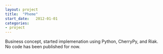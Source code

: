 ```yaml
---
layout: project
title:  "Pheme"
start_date:   2012-01-01
categories: 
- project
---
```


Business concept, started implemenation using Python, CherryPy, and Riak. No code has been published for now.